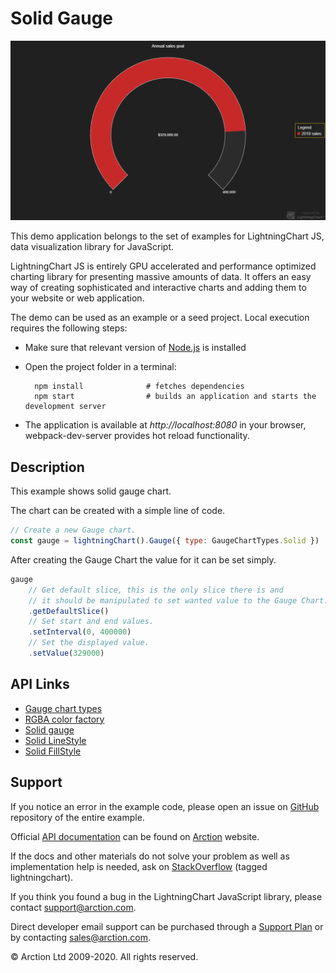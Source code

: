# Solid Gauge

![Solid Gauge](solidGauge.png)

This demo application belongs to the set of examples for LightningChart JS, data visualization library for JavaScript.

LightningChart JS is entirely GPU accelerated and performance optimized charting library for presenting massive amounts of data. It offers an easy way of creating sophisticated and interactive charts and adding them to your website or web application.

The demo can be used as an example or a seed project. Local execution requires the following steps:

- Make sure that relevant version of [Node.js](https://nodejs.org/en/download/) is installed
- Open the project folder in a terminal:

        npm install              # fetches dependencies
        npm start                # builds an application and starts the development server

- The application is available at *http://localhost:8080* in your browser, webpack-dev-server provides hot reload functionality.


## Description

This example shows solid gauge chart.

The chart can be created with a simple line of code.

```javascript
// Create a new Gauge chart.
const gauge = lightningChart().Gauge({ type: GaugeChartTypes.Solid })
```

After creating the Gauge Chart the value for it can be set simply.

```javascript
gauge
    // Get default slice, this is the only slice there is and
    // it should be manipulated to set wanted value to the Gauge Chart.
    .getDefaultSlice()
    // Set start and end values.
    .setInterval(0, 400000)
    // Set the displayed value.
    .setValue(329000)
```


## API Links

* [Gauge chart types]
* [RGBA color factory]
* [Solid gauge]
* [Solid LineStyle]
* [Solid FillStyle]


## Support

If you notice an error in the example code, please open an issue on [GitHub][0] repository of the entire example.

Official [API documentation][1] can be found on [Arction][2] website.

If the docs and other materials do not solve your problem as well as implementation help is needed, ask on [StackOverflow][3] (tagged lightningchart).

If you think you found a bug in the LightningChart JavaScript library, please contact support@arction.com.

Direct developer email support can be purchased through a [Support Plan][4] or by contacting sales@arction.com.

[0]: https://github.com/Arction/
[1]: https://www.arction.com/lightningchart-js-api-documentation/
[2]: https://www.arction.com
[3]: https://stackoverflow.com/questions/tagged/lightningchart
[4]: https://www.arction.com/support-services/

© Arction Ltd 2009-2020. All rights reserved.


[Gauge chart types]: https://www.arction.com/lightningchart-js-api-documentation/v3.0.1/globals.html#gaugecharttypes
[RGBA color factory]: https://www.arction.com/lightningchart-js-api-documentation/v3.0.1/globals.html#colorrgba
[Solid gauge]: https://www.arction.com/lightningchart-js-api-documentation/v3.0.1/classes/solidgauge.html
[Solid LineStyle]: https://www.arction.com/lightningchart-js-api-documentation/v3.0.1/classes/solidline.html
[Solid FillStyle]: https://www.arction.com/lightningchart-js-api-documentation/v3.0.1/classes/solidfill.html

